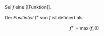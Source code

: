 Sei $f$ eine [[Funktion]].

Der *Positivteil* $f^+$ von $f$ ist definiert als

$$
	f^+ = \max(f, 0)
$$